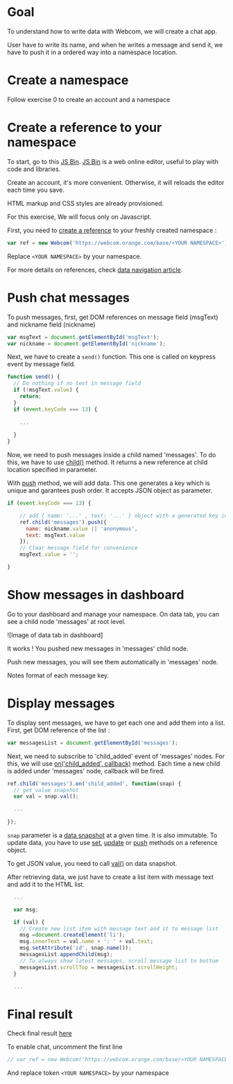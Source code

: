 # Goal

To understand how to write data with Webcom, we will create a chat app.

User have to write its name, and when he writes a message and send it, we have to push it in a ordered way into a namespace location.

# Create a namespace

Follow exercise 0 to create an account and a namespace

# Create a reference to your namespace

To start, go to this [JS Bin](https://jsbin.com/gejebif/edit?js,output). [JS Bin](https://jsbin.com) is a web online editor, useful to play with code and libraries.

Create an account, it's more convenient. Otherwise, it will reloads the editor each time you save.

HTML markup and CSS styles are already provisioned.

For this exercise, We will focus only on Javascript.

First, you need to [create a reference](https://webcom.orange.com/doc/Webcom.html) to your freshly created namespace :

```javascript
var ref = new Webcom('https://webcom.orange.com/base/<YOUR NAMESPACE>');
```

Replace `<YOUR NAMESPACE>` by your namespace.

For more details on references, check [data navigation article](https://webcom.orange.com/doc/tutorial-data-navigation.html).


# Push chat messages

To push messages, first, get DOM references on message field (msgText) and nickname field (nickname)

```javascript
var msgText = document.getElementById('msgText');
var nickname = document.getElementById('nickname');
```

Next, we have to create a `send()` function. This one is called on keypress event by message field.

```javascript
function send() {
  // Do nothing if no text in message field
  if (!msgText.value) {
    return;
  }
  if (event.keyCode === 13) {
  
	...
	
  }
}
```

Now, we need to push messages inside a child named 'messages'. To do this, we have to use [child(<location>)](https://webcom.orange.com/doc/Webcom.html#child) method. 
It returns a new reference at child location specified in parameter.

With [push](https://webcom.orange.com/doc/Webcom.html#push) method, we will add data. This one generates a key which is unique and garantees push order. 
It accepts JSON object as parameter.

```javascript
if (event.keyCode === 13) {

	// add { name: '...' , text: '...' } object with a generated key into 'messages' node
	ref.child('messages').push({
	  name: nickname.value || 'anonymous',
	  text: msgText.value
	});
	// Clear message field for convenience
	msgText.value = '';    

}
```

# Show messages in dashboard

Go to your dashboard and manage your namespace. On data tab, you can see a child node 'messages' at root level. 

![Image of data tab in dashboard]

It works ! You pushed new messages in 'messages' child node.

Push new messages, you will see them automatically in 'messages' node.

Notes format of each message key.

# Display messages

To display sent messages, we have to get each one and add them into a list. 
First, get DOM reference of the list :

```javascript
var messagesList = document.getElementById('messages');
```

Next, we need to subscribe to 'child_added' event of 'messages' nodes. 
For this, we will use [on('child_added', callback)](https://webcom.orange.com/doc/Webcom.html#on) method.
Each time a new child is added under 'messages' node, callback will be fired.

```javascript
ref.child('messages').on('child_added', function(snap) {
  // get value snapshot
  var val = snap.val();

  ...
  
});
```

`snap` parameter is a [data snapshot](https://webcom.orange.com/doc/api.DataSnapshot.html) at a given time.
It is also immutable. To update data, you have to use [set](https://webcom.orange.com/doc/Webcom.html#set), 
[update](https://webcom.orange.com/doc/Webcom.html#update) or 
[push](https://webcom.orange.com/doc/Webcom.html#push) methods on a reference object.

To get JSON value, you need to call [val()](https://webcom.orange.com/doc/api.DataSnapshot.html#val) on data snapshot.

After retrieving data, we just have to create a list item with message text and add it to the HTML list.

```javascript
  ...

  var msg;

  if (val) {
  	// Create new list item with message text and it to message list
    msg =document.createElement('li');
    msg.innerText = val.name + ': ' + val.text;
    msg.setAttribute('id', snap.name());
    messagesList.appendChild(msg);
    // To always show latest messages, scroll message list to bottom
    messagesList.scrollTop = messagesList.scrollHeight;
  }

  ...
```

# Final result

Check final result [here](https://jsbin.com/tevovo/edit?js,output)

To enable chat, uncomment the first line 

```javascript
// var ref = new Webcom('https://webcom.orange.com/base/<YOUR NAMESPACE>');
```

And replace token `<YOUR NAMESPACE>` by your namespace